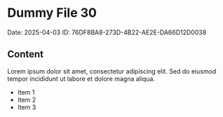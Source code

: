 # Dummy File 30

Date: 2025-04-03
ID: 76DF8BA8-273D-4B22-AE2E-DA66D12D0038

## Content

Lorem ipsum dolor sit amet, consectetur adipiscing elit.
Sed do eiusmod tempor incididunt ut labore et dolore magna aliqua.

* Item 1
* Item 2
* Item 3
